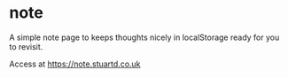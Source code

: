 # note
A simple note page to keeps thoughts nicely in localStorage ready for you to revisit.

Access at https://note.stuartd.co.uk
